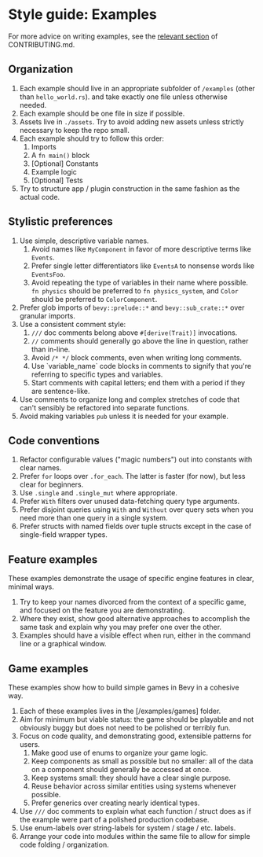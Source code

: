 # Style guide: Examples

For more advice on writing examples, see the [relevant section](../../CONTRIBUTING.md#writing-examples) of CONTRIBUTING.md.

## Organization

1. Each example should live in an appropriate subfolder of `/examples` (other than `hello_world.rs`). and take exactly one file unless otherwise needed.
2. Each example should be one file in size if possible.
3. Assets live in `./assets`. Try to avoid adding new assets unless strictly necessary to keep the repo small.
4. Each example should try to follow this order:
   1. Imports
   2. A `fn main()` block
   3. \[Optional\] Constants
   4. Example logic
   5. \[Optional\] Tests
5. Try to structure app / plugin construction in the same fashion as the actual code.

## Stylistic preferences

1. Use simple, descriptive variable names.
   1. Avoid names like `MyComponent` in favor of more descriptive terms like `Events`.
   2. Prefer single letter differentiators like `EventsA` to nonsense words like `EventsFoo`.
   3. Avoid repeating the type of variables in their name where possible. `fn physics` should be preferred to `fn physics_system`, and `Color` should be preferred to `ColorComponent`.
2. Prefer glob imports of `bevy::prelude::*` and `bevy::sub_crate::*` over granular imports.
3. Use a consistent comment style:
   1. `///` doc comments belong above `#[derive(Trait)]` invocations.
   2. `//` comments should generally go above the line in question, rather than in-line.
   3. Avoid `/* */` block comments, even when writing long comments.
   4. Use \`variable_name\` code blocks in comments to signify that you're referring to specific types and variables.
   5. Start comments with capital letters; end them with a period if they are sentence-like.
4. Use comments to organize long and complex stretches of code that can't sensibly be refactored into separate functions.
5. Avoid making variables `pub` unless it is needed for your example.

## Code conventions

1. Refactor configurable values ("magic numbers") out into constants with clear names.
2. Prefer `for` loops over `.for_each`. The latter is faster (for now), but less clear for beginners.
3. Use `.single` and `.single_mut` where appropriate.
4. Prefer `With` filters over unused data-fetching query type arguments.
5. Prefer disjoint queries using `With` and `Without` over query sets when you need more than one query in a single system.
6. Prefer structs with named fields over tuple structs except in the case of single-field wrapper types.

## Feature examples

These examples demonstrate the usage of specific engine features in clear, minimal ways.

1. Try to keep your names divorced from the context of a specific game, and focused on the feature you are demonstrating.
2. Where they exist, show good alternative approaches to accomplish the same task and explain why you may prefer one over the other.
3. Examples should have a visible effect when run, either in the command line or a graphical window.

## Game examples

These examples show how to build simple games in Bevy in a cohesive way.

1. Each of these examples lives in the [/examples/games] folder.
2. Aim for minimum but viable status: the game should be playable and not obviously buggy but does not need to be polished or terribly fun.
3. Focus on code quality, and demonstrating good, extensible patterns for users.
   1. Make good use of enums to organize your game logic.
   2. Keep components as small as possible but no smaller: all of the data on a component should generally be accessed at once.
   3. Keep systems small: they should have a clear single purpose.
   4. Reuse behavior across similar entities using systems whenever possible.
   5. Prefer generics over creating nearly identical types.
4. Use `///` doc comments to explain what each function / struct does as if the example were part of a polished production codebase.
5. Use enum-labels over string-labels for system / stage / etc. labels.
6. Arrange your code into modules within the same file to allow for simple code folding / organization.
